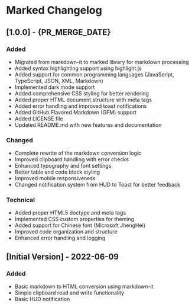 # Marked Changelog

## [1.0.0] - {PR_MERGE_DATE}

### Added
- Migrated from markdown-it to marked library for markdown processing
- Added syntax highlighting support using highlight.js
- Added support for common programming languages (JavaScript, TypeScript, JSON, XML, Markdown)
- Implemented dark mode support
- Added comprehensive CSS styling for better rendering
- Added proper HTML document structure with meta tags
- Added error handling and improved toast notifications
- Added GitHub Flavored Markdown (GFM) support
- Added LICENSE file
- Updated README.md with new features and documentation

### Changed
- Complete rewrite of the markdown conversion logic
- Improved clipboard handling with error checks
- Enhanced typography and font settings
- Better table and code block styling
- Improved mobile responsiveness
- Changed notification system from HUD to Toast for better feedback

### Technical
- Added proper HTML5 doctype and meta tags
- Implemented CSS custom properties for theming
- Added support for Chinese font (Microsoft JhengHei)
- Improved code organization and structure
- Enhanced error handling and logging

## [Initial Version] - 2022-06-09

### Added
- Basic markdown to HTML conversion using markdown-it
- Simple clipboard read and write functionality
- Basic HUD notification
